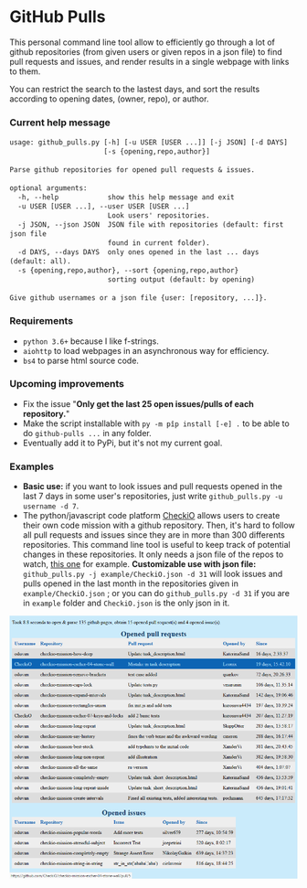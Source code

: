 # GitHub Pulls
This personal command line tool allow to efficiently go through a lot of github repositories (from given users or given repos in a json file) to find pull requests and issues, and render results in a single webpage with links to them.

You can restrict the search to the lastest days, and sort the results according to opening dates, (owner, repo), or author.

### Current help message
```
usage: github_pulls.py [-h] [-u USER [USER ...]] [-j JSON] [-d DAYS]
                       [-s {opening,repo,author}]

Parse github repositories for opened pull requests & issues.

optional arguments:
  -h, --help            show this help message and exit
  -u USER [USER ...], --user USER [USER ...]
                        Look users' repositories.
  -j JSON, --json JSON  JSON file with repositories (default: first json file
                        found in current folder).
  -d DAYS, --days DAYS  only ones opened in the last ... days (default: all).
  -s {opening,repo,author}, --sort {opening,repo,author}
                        sorting output (default: by opening)

Give github usernames or a json file {user: [repository, ...]}.
```

### Requirements
- `python 3.6+` because I like f-strings.
- `aiohttp` to load webpages in an asynchronous way for efficiency.
- `bs4` to parse html source code.

### Upcoming improvements
- Fix the issue "**Only get the last 25 open issues/pulls of each repository.**"
- Make the script installable with `py -m pîp install [-e] .` to be able to do `github-pulls ...` in any folder.
- Eventually add it to PyPi, but it's not my current goal.

### Examples
- **Basic use:** if you want to look issues and pull requests opened in the last 7 days in some user's repositories, just write `github_pulls.py -u username -d 7`.
- The python/javascript code platform [CheckiO](https://checkio.org) allows users to create their own code mission with a github repository. Then, it's hard to follow all pull requests and issues since they are in more than 300 differents repositories. This command line tool is useful to keep track of potential changes in these repositories. It only needs a json file of the repos to watch, [this one](example/CheckiO.json) for example. **Customizable use with json file:** `github_pulls.py -j example/CheckiO.json -d 31` will look issues and pulls opened in the last month in the repositories given in `example/CheckiO.json` ; or you can do `github_pulls.py -d 31` if you are in `example` folder and `CheckiO.json` is the only json in it.

![Rendering example](example/rendering_example.png "Rendering example")
